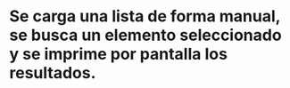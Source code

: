# Se carga una lista de forma manual, se busca un elemento seleccionado y se imprime por pantalla los resultados.
